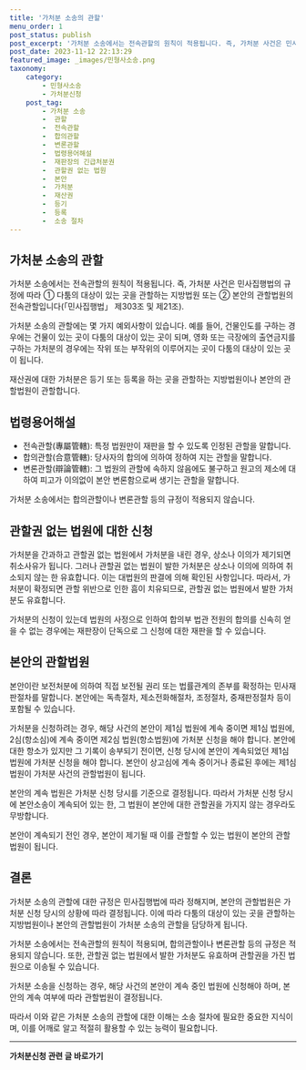 ```yaml
---
title: '가처분 소송의 관할'
menu_order: 1
post_status: publish
post_excerpt: '가처분 소송에서는 전속관할의 원칙이 적용됩니다. 즉, 가처분 사건은 민사집행법의 규정에 따라 ① 다툼의 대상이 있는 곳을 관할하는 지방법원 또는 ② 본안의 관할법원의 전속관할입니다  민사집행법  제303조 및 제21조 .'
post_date: 2023-11-12 22:13:29
featured_image: _images/민형사소송.png
taxonomy:
    category:
        - 민형사소송
        - 가처분신청
    post_tag:
        - 가처분 소송
        -  관할
        -  전속관할
        -  합의관할
        -  변론관할
        -  법령용어해설
        -  재판장의 긴급처분권
        -  관할권 없는 법원
        -  본안
        -  가처분
        -  재산권
        -  등기
        -  등록
        -  소송 절차
---
```



## 가처분 소송의 관할

가처분 소송에서는 전속관할의 원칙이 적용됩니다. 즉, 가처분 사건은 민사집행법의 규정에 따라 ① 다툼의 대상이 있는 곳을 관할하는 지방법원 또는 ② 본안의 관할법원의 전속관할입니다(「민사집행법」 제303조 및 제21조).

가처분 소송의 관할에는 몇 가지 예외사항이 있습니다. 예를 들어, 건물인도를 구하는 경우에는 건물이 있는 곳이 다툼의 대상이 있는 곳이 되며, 영화 또는 극장에의 출연금지를 구하는 가처분의 경우에는 작위 또는 부작위의 이루어지는 곳이 다툼의 대상이 있는 곳이 됩니다.

재산권에 대한 가처분은 등기 또는 등록을 하는 곳을 관할하는 지방법원이나 본안의 관할법원이 관할합니다.

## 법령용어해설
- 전속관할(專屬管轄): 특정 법원만이 재판을 할 수 있도록 인정된 관할을 말합니다.
- 합의관할(合意管轄): 당사자의 합의에 의하여 정하여 지는 관할을 말합니다.
- 변론관할(辯論管轄): 그 법원의 관할에 속하지 않음에도 불구하고 원고의 제소에 대하여 피고가 이의없이 본안 변론함으로써 생기는 관할을 말합니다.

가처분 소송에서는 합의관할이나 변론관할 등의 규정이 적용되지 않습니다.

## 관할권 없는 법원에 대한 신청

가처분을 간과하고 관할권 없는 법원에서 가처분을 내린 경우, 상소나 이의가 제기되면 취소사유가 됩니다. 그러나 관할권 없는 법원이 발한 가처분은 상소나 이의에 의하여 취소되지 않는 한 유효합니다. 이는 대법원의 판결에 의해 확인된 사항입니다. 따라서, 가처분이 확정되면 관할 위반으로 인한 흠이 치유되므로, 관할권 없는 법원에서 발한 가처분도 유효합니다.

가처분의 신청이 있는데 법원의 사정으로 인하여 합의부 법관 전원의 합의를 신속히 얻을 수 없는 경우에는 재판장이 단독으로 그 신청에 대한 재판을 할 수 있습니다.

## 본안의 관할법원
본안이란 보전처분에 의하여 직접 보전될 권리 또는 법률관계의 존부를 확정하는 민사재판절차를 말합니다. 본안에는 독촉절차, 제소전화해절차, 조정절차, 중재판정절차 등이 포함될 수 있습니다.

가처분을 신청하려는 경우, 해당 사건의 본안이 제1심 법원에 계속 중이면 제1심 법원에, 2심(항소심)에 계속 중이면 제2심 법원(항소법원)에 가처분 신청을 해야 합니다. 본안에 대한 항소가 있지만 그 기록이 송부되기 전이면, 신청 당시에 본안이 계속되었던 제1심 법원에 가처분 신청을 해야 합니다. 본안이 상고심에 계속 중이거나 종료된 후에는 제1심 법원이 가처분 사건의 관할법원이 됩니다.

본안의 계속 법원은 가처분 신청 당시를 기준으로 결정됩니다. 따라서 가처분 신청 당시에 본안소송이 계속되어 있는 한, 그 법원이 본안에 대한 관할권을 가지지 않는 경우라도 무방합니다.

본안이 계속되기 전인 경우, 본안이 제기될 때 이를 관할할 수 있는 법원이 본안의 관할법원이 됩니다.

## 결론

가처분 소송의 관할에 대한 규정은 민사집행법에 따라 정해지며, 본안의 관할법원은 가처분 신청 당시의 상황에 따라 결정됩니다. 이에 따라 다툼의 대상이 있는 곳을 관할하는 지방법원이나 본안의 관할법원이 가처분 소송의 관할을 담당하게 됩니다.

가처분 소송에서는 전속관할의 원칙이 적용되며, 합의관할이나 변론관할 등의 규정은 적용되지 않습니다. 또한, 관할권 없는 법원에서 발한 가처분도 유효하며 관할권을 가진 법원으로 이송될 수 있습니다.

가처분 소송을 신청하는 경우, 해당 사건의 본안이 계속 중인 법원에 신청해야 하며, 본안의 계속 여부에 따라 관할법원이 결정됩니다.

따라서 이와 같은 가처분 소송의 관할에 대한 이해는 소송 절차에 필요한 중요한 지식이며, 이를 어깨로 알고 적절히 활용할 수 있는 능력이 필요합니다.
<!-- wp:separator -->
<hr class="wp-block-separator has-alpha-channel-opacity"/>
<!-- /wp:separator -->

<!-- wp:group {"backgroundColor":"base","layout":{"type":"constrained"}} -->
<div class="wp-block-group has-base-background-color has-background"><!-- wp:paragraph {"align":"center","fontSize":"medium"} -->
<p class="has-text-align-center has-large-font-size"><strong>가처분신청 관련 글 바로가기</strong></p>
<!-- /wp:paragraph -->


<!-- wp:latest-posts
{"categories":[{"id":14597,"count":19,"description":"","link":"https://uknowlaw.com/category/%ea%b0%80%ec%b2%98%eb%b6%84%ec%8b%a0%ec%b2%ad/","name":"가처분신청","slug":"가처분신청","taxonomy":"category","parent":0,"meta":[],"_links":{"self":[{"href":"https://uknowlaw.com/wp-json/wp/v2/categories/14597"}],"collection":[{"href":"https://uknowlaw.com/wp-json/wp/v2/categories"}],"about":[{"href":"https://uknowlaw.com/wp-json/wp/v2/taxonomies/category"}],"wp:post_type":[{"href":"https://uknowlaw.com/wp-json/wp/v2/posts?categories=14597"}],"curies":[{"name":"wp","href":"https://api.w.org/{rel}","templated":true}]}}],"postsToShow":100,"excerptLength":28,"postLayout":"grid","columns":2,"featuredImageAlign":"left","featuredImageSizeSlug":"large","fontSize":"small"} /--></div>
<!-- /wp:group -->